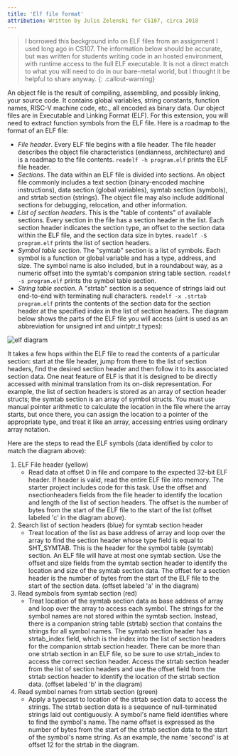 ```yaml
---
title: 'Elf file format'
attribution: Written by Julie Zelenski for CS107, circa 2018
---
```


> I borrowed this background info on ELF files from an assignment I used long ago in CS107. The information below should be accurate, but was written for students writing code in an hosted environment, with runtime access to the full ELF executable. It is not a direct match to what you will need to do in our bare-metal world, but I thought it be helpful to share anyway.
{: .callout-warning}

An object file is the result of compiling, assembling, and possibly linking, your source code. It contains global variables, string constants, function names, RISC-V machine code, etc., all encoded as binary data. Our object files are in Executable and Linking Format (ELF). For this extension, you will need to extract function symbols from the ELF file. Here is a roadmap to the format of an ELF file:

- _File header_. Every ELF file begins with a file header. The file header describes the object file characteristics (endianness, architecture) and is a roadmap to the file contents. `readelf -h program.elf` prints the ELF file header.
- _Sections_. The data within an ELF file is divided into sections. An object file commonly includes a text section (binary-encoded machine instructions), data section (global variables), symtab section (symbols), and strtab section (strings). The object file may also include additional sections for debugging, relocation, and other information.
- _List of section headers_. This is the "table of contents" of available sections. Every section in the file has a section header in the list. Each section header indicates the section type, an offset to the section data within the ELF file, and the section data size in bytes. `readelf -S program.elf` prints the list of section headers.
- _Symbol table section_. The "symtab" section is a list of symbols. Each symbol is a function or global variable and has a type, address, and size. The symbol name is also included, but in a roundabout way, as a numeric offset into the symtab's companion string table section. `readelf -s program.elf` prints the symbol table section.
- _String table section_. A "strtab" section is a sequence of strings laid out end-to-end with terminating null characters. `readelf -x .strtab program.elf` prints the contents of the section data for the section header at the specified index in the list of section headers.
The diagram below shows the parts of the ELF file you will access (uint is used as an abbreviation for unsigned int and uintptr_t types):

![elf diagram](../images/elf_diagram.gif)

It takes a few hops within the ELF file to read the contents of a particular section: start at the file header, jump from there to the list of section headers, find the desired section header and then follow it to its associated section data. One neat feature of ELF is that it is designed to be directly accessed with minimal translation from its on-disk representation. For example, the list of section headers is stored as an array of section header structs; the symtab section is an array of symbol structs. You must use manual pointer arithmetic to calculate the location in the file where the array starts, but once there, you can assign the location to a pointer of the appropriate type, and treat it like an array, accessing entries using ordinary array notation.

Here are the steps to read the ELF symbols (data identified by color to match the diagram above):

1. ELF File header (yellow)
    - Read data at offset 0 in file and compare to the expected 32-bit ELF header. If header is valid, read the entire ELF file into memory. The starter project includes code for this task.
    Use the offset and nsectionheaders fields from the file header to identify the location and length of the list of section headers. The offset is the number of bytes from the start of the ELF file to the start of the list (offset labeled 'c' in the diagram above).
1. Search list of section headers (blue) for symtab section header
    - Treat location of the list as base address of array and loop over the array to find the section header whose type field is equal to SHT_SYMTAB. This is the header for the symbol table (symtab) section. An ELF file will have at most one symtab section.
    Use the offset and size fields from the symtab section header to identify the location and size of the symtab section data. The offset for a section header is the number of bytes from the start of the ELF file to the start of the section data. (offset labeled 'a' in the diagram)
1. Read symbols from symtab section (red)
    - Treat location of the symtab section data as base address of array and loop over the array to access each symbol.
    The strings for the symbol names are not stored within the symtab section. Instead, there is a companion string table (strtab) section that contains the strings for all symbol names. The symtab section header has a strtab_index field, which is the index into the list of section headers for the companion strtab section header. There can be more than one strtab section in an ELF file, so be sure to use strtab_index to access the correct section header.
    Access the strtab section header from the list of section headers and use the offset field from the strtab section header to identify the location of the strtab section data. (offset labeled 'b' in the diagram)
1. Read symbol names from strtab section (green)
    - Apply a typecast to location of the strtab section data to access the strings. The strtab section data is a sequence of null-terminated strings laid out contiguously. A symbol's name field identifies where to find the symbol's name. The name offset is expressed as the number of bytes from the start of the strtab section data to the start of the symbol's name string. As an example, the name 'second' is at offset 12 for the strtab in the diagram.


